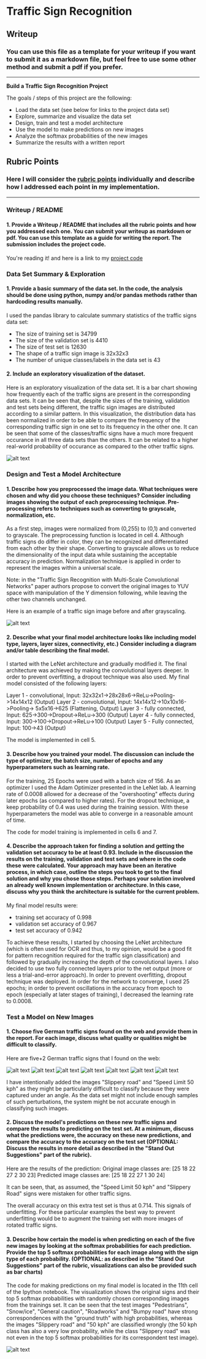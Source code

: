 # **Traffic Sign Recognition** 

## Writeup

### You can use this file as a template for your writeup if you want to submit it as a markdown file, but feel free to use some other method and submit a pdf if you prefer.

---

**Build a Traffic Sign Recognition Project**

The goals / steps of this project are the following:
* Load the data set (see below for links to the project data set)
* Explore, summarize and visualize the data set
* Design, train and test a model architecture
* Use the model to make predictions on new images
* Analyze the softmax probabilities of the new images
* Summarize the results with a written report


[//]: # (Image References)

[image1]: ./data_distribution.png "Data Distribution"
[image2]: ./grayscaling.jpg "Original vs. grayscaled image"
[image3]: ./test_images/50kph.jpg "Speed Limit 50 kph"
[image4]: ./test_images/bumpy_road.jpg "Bumpy Road"
[image5]: ./test_images/gefahrenstelle.jpg "General Caution"
[image6]: ./test_images/roadworks.jpg "Roadworks"
[image7]: ./test_images/slippery.jpg "Slippery Road"
[image8]: ./test_images/snow.png "Snow/Ice"
[image9]: ./test_images/warning-pedestrian.png "Pedestrians"
[image10]: ./softmax.png "Original images and their 5 highest softmax probabilities"


## Rubric Points
### Here I will consider the [rubric points](https://review.udacity.com/#!/rubrics/481/view) individually and describe how I addressed each point in my implementation.  

---
### Writeup / README

#### 1. Provide a Writeup / README that includes all the rubric points and how you addressed each one. You can submit your writeup as markdown or pdf. You can use this template as a guide for writing the report. The submission includes the project code.

You're reading it! and here is a link to my [project code](https://github.com/artemkaliuk/Traffic-Sign-Recognition/blob/master/Traffic_Sign_Classifier.ipynb)

### Data Set Summary & Exploration

#### 1. Provide a basic summary of the data set. In the code, the analysis should be done using python, numpy and/or pandas methods rather than hardcoding results manually.

I used the pandas library to calculate summary statistics of the traffic
signs data set:

* The size of training set is 34799
* The size of the validation set is 4410
* The size of test set is 12630
* The shape of a traffic sign image is 32x32x3
* The number of unique classes/labels in the data set is 43

#### 2. Include an exploratory visualization of the dataset.

Here is an exploratory visualization of the data set. It is a bar chart showing how frequently each of the traffic signs are present in the corresponding data sets. It can be seen that, despite the sizes of the training, validation and test sets being different, the traffic sign images are distributed according to a similar pattern. In this visualization, the distribution data has been normalized in order to be able to compare the frequency of the corresponding traffic sign in one set to its frequency in the other one. It can be seen that some of the classes/traffic signs have a much more frequent occurance in all three data sets than the others. It can be related to a higher real-world probability of occurance as compared to the other traffic signs.

![alt text][image1]

### Design and Test a Model Architecture

#### 1. Describe how you preprocessed the image data. What techniques were chosen and why did you choose these techniques? Consider including images showing the output of each preprocessing technique. Pre-processing refers to techniques such as converting to grayscale, normalization, etc.

As a first step, images were normalized from (0,255) to (0,1) and converted to grayscale. The preprocessing function is located in cell 4. Although traffic signs do differ in color, they can be recognized and differentiated from each other by their shape. Converting to grayscale allows us to reduce the dimensionality of the input data while sustaining the acceptable accuracy in prediction. Normalization technique is applied in order to represent the images within a universal scale.

Note: in the "Traffic Sign Recognition with Multi-Scale Convolutional Networks" paper authors propose to convert the original images to YUV space with manipulation of the Y dimension following, while leaving the other two channels unchanged.

Here is an example of a traffic sign image before and after grayscaling.

![alt text][image2]


#### 2. Describe what your final model architecture looks like including model type, layers, layer sizes, connectivity, etc.) Consider including a diagram and/or table describing the final model.

I started with the LeNet architecture and gradually modified it. The final architecture was achieved by making the convolutional layers deeper. In order to prevent overfitting, a dropout technique was also used.
My final model consisted of the following layers:

Layer 1 - convolutional, Input: 32x32x1->28x28x6->ReLu->Pooling->14x14x12 (Output)
Layer 2 - convolutional, Input: 14x14x12->10x10x16->Pooling-> 5x5x16->625 (Flattening, Output)
Layer 3 - fully connected, Input: 625->300->Dropout->ReLu->300 (Output)
Layer 4 - fully connected, Input: 300->100->Dropout->ReLu->100 (Output)
Layer 5 - Fully connected, Input: 100->43 (Output)

 
The model is implemented in cell 5.

#### 3. Describe how you trained your model. The discussion can include the type of optimizer, the batch size, number of epochs and any hyperparameters such as learning rate.

For the training, 25 Epochs were used with a batch size of 156. As an optimizer I used the Adam Optimizer presented in the LeNet lab. A learning rate of 0.0008 allowed for a decrease of the "overshooting" effects during later epochs (as compared to higher rates). For the dropout technique, a keep probability of 0.4 was used during the training session. With these hyperparameters the model was able to converge in a reasonable amount of time.

The code for model training is implemented in cells 6 and 7.

#### 4. Describe the approach taken for finding a solution and getting the validation set accuracy to be at least 0.93. Include in the discussion the results on the training, validation and test sets and where in the code these were calculated. Your approach may have been an iterative process, in which case, outline the steps you took to get to the final solution and why you chose those steps. Perhaps your solution involved an already well known implementation or architecture. In this case, discuss why you think the architecture is suitable for the current problem.

My final model results were:
* training set accuracy of 0.998
* validation set accuracy of 0.967
* test set accuracy of 0.942

To achieve these results, I started by choosing the LeNet architecture (which is often used for OCR and thus, to my opinion, would be a good fit for pattern recognition required for the traffic sign classification) and followed by gradually increasing the depth of the convolutional layers. I also decided to use two fully connected layers prior to the net output (more or less a trial-and-error approach). In order to prevent overfitting, dropout technique was deployed. In order for the network to converge, I used 25 epochs; in order to prevent oscillations in the accuracy from epoch to epoch (especially at later stages of training), I decreased the learning rate to 0.0008.
 

### Test a Model on New Images

#### 1. Choose five German traffic signs found on the web and provide them in the report. For each image, discuss what quality or qualities might be difficult to classify.

Here are five+2 German traffic signs that I found on the web:

![alt text][image3] ![alt text][image4] ![alt text][image5] 
![alt text][image6] ![alt text][image7] ![alt text][image8]
![alt text][image9]

I have intentionally added the images "Slippery road" and "Speed Limit 50 kph" as they might be particularly difficult to classify because they were captured under an angle. As the data set might not include enough samples of such perturbations, the system might be not accurate enough in classifying such images.

#### 2. Discuss the model's predictions on these new traffic signs and compare the results to predicting on the test set. At a minimum, discuss what the predictions were, the accuracy on these new predictions, and compare the accuracy to the accuracy on the test set (OPTIONAL: Discuss the results in more detail as described in the "Stand Out Suggestions" part of the rubric).

Here are the results of the prediction:
Original image classes are: [25 18 22 27  2 30 23]
Predicted image classes are: [25 18 22 27  1 30 24]

It can be seen, that, as assumed, the "Speed Limit 50 kph" and "Slippery Road" signs were mistaken for other traffic signs.

The overall accuracy on this extra test set is thus at 0.714. This signals of underfitting. For these particular examples the best way to prevent underfitting would be to augment the training set with more images of rotated traffic signs.

#### 3. Describe how certain the model is when predicting on each of the five new images by looking at the softmax probabilities for each prediction. Provide the top 5 softmax probabilities for each image along with the sign type of each probability. (OPTIONAL: as described in the "Stand Out Suggestions" part of the rubric, visualizations can also be provided such as bar charts)

The code for making predictions on my final model is located in the 11th cell of the Ipython notebook. The visualization shows the original signs and their top 5 softmax probabilities with randomly chosen corresponding images from the trainings set. It can be seen that the test images "Pedestrians", "Snow/ice", "General caution", "Roadworks" and "Bumpy road" have strong correspondences with the "ground truth" with high probabilities, whereas the images "Slippery road" and "50 kph" are classified wrongly (the 50 kph class has also a very low probability, while the class "Slippery road" was not even in the top 5 softmax probabilities for its correspondent test image).

![alt text][image10] 


